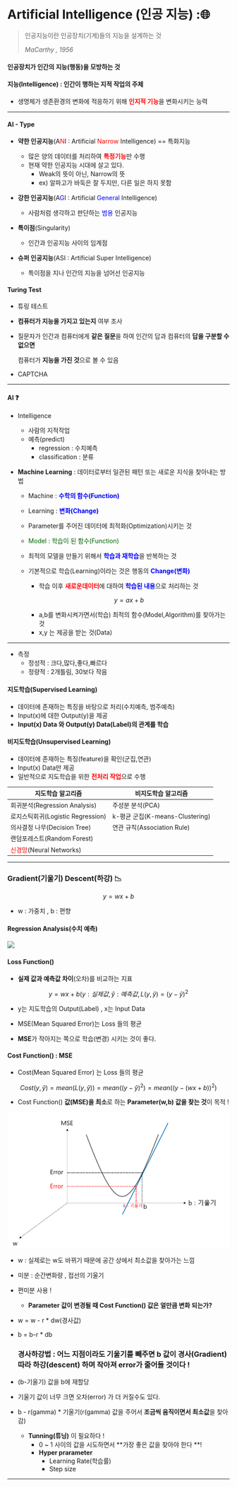 # Artificial Intelligence (인공 지능) :&#127760;

> 인공지능이란 인공장치(기계)들의 지능을 설계하는 것
>
> *MaCarthy , 1956*

#### 인공장치가 인간의 지능(행동)을 모방하는 것

#### 지능(Intelligence) : 인간이 행하는 지적 작업의 주체

* 생명체가 생존환경의 변화에 적응하기 위해 <span style="color:red">**인지적 기능**</span>을 변화시키는 능력

---

#### AI - Type

* **약한 인공지능**(A<span style="color:red">N</span>I : Artificial <span style="color:red">Narrow</span> Intelligence) == 특화지능
  * 많은 양의 데이터를 처리하여 <span style="color:red">**특정기능**</span>만 수행
  * 현재 약한 인공지능 시대에 살고 있다.
    * Weak의 뜻이 아닌, Narrow의 뜻
    * ex) 알파고가 바둑은 잘 두지만, 다른 일은 하지 못함



* **강한 인공지능**(A<span style="color:blue">G</span>I : Artificial <span style="color:blue">General</span> Intelligence)
  * 사람처럼 생각하고 판단하는 <span style="color:blue">범용</span> 인공지능



* **특이점**(Singularity)
  * 인간과 인공지능 사이의 임계점



* **슈퍼 인공지능**(ASI : Artificial Super Intelligence)
  * 특이점을 지나 인간의 지능을 넘어선 인공지능

#### Turing Test

* 튜링 테스트
  
* **컴퓨터가 지능을 가지고 있는지** 여부 조사
  
* 질문자가 인간과 컴퓨터에게 **같은 질문**을 하여 인간의 답과 컴퓨터의 **답을 구분할 수 없으면**

  컴퓨터가 **지능을 가진 것**으로 볼 수 있음

* CAPTCHA

---

#### AI :question:

* Intelligence
  * 사람의 지적작업
  * 예측(predict)
    * regression : 수치예측
    * classification : 분류

* **Machine Learning** : 데이터로부터 일관된 패턴 또는 새로운 지식을 찾아내는 방법
  
  * Machine : <span style="color:blue">**수학의 함수(Function)**</span> 
  
  * Learning : <span style="color:blue">**변화(Change)**</span>
  
  * Parameter를 주어진 데이터에 최적화(Optimization)시키는 것
  
  * <span style="color:darkgreen">Model : 학습이 된 함수(Function)</span>
  
  * 최적의 모델을 만들기 위해서 <span style="color:blue">**학습과 재학습**</span>을 반복하는 것
  
  * 기본적으로 학습(Learning)이라는 것은 행동의 <span style="color:blue">**Change(변화)**</span>
  
    * 학습 이후 <span style="color:red">**새로운데이터**</span>에 대하여 <span style="color:blue">**학습된 내용**</span>으로 처리하는 것
  
    $$
    y = ax + b
    $$
  
    * a,b를 변화시켜가면서(학습) 최적의 함수(Model,Algorithm)를 찾아가는 것
    * x,y 는 제공을 받는 것(Data)

---

* 측정
  * 정성적 : 크다,많다,좋다,빠르다
  * 정량적 : 2개틀림, 30보다 작음

#### 지도학습(Supervised Learning) 

* 데이터에 존재하는 특징을 바탕으로 처리(수치예측, 범주예측)
* Input(x)에 대한 Output(y)을 제공
* **Input(x) Data 와 Output(y) Data(Label)의 관계를 학습**

#### 비지도학습(Unsupervised Learning)

* 데이터에 존재하는 특징(feature)을 확인(군집,연관)
* Input(x) Data만 제공
* 일반적으로 지도학습을 위한 <span style="color:red">**전처리 작업**</span>으로 수행

| 지도학습 알고리즘                                      | 비지도학습 알고리즘             |
| ------------------------------------------------------ | ------------------------------- |
| 회귀분석(Regression Analysis)                          | 주성분 분석(PCA)                |
| 로지스틱회귀(Logistic Regression)                      | k-평균 군집(K-means-Clustering) |
| 의사결정 나무(Decision Tree)                           | 연관 규칙(Association Rule)     |
| 랜덤포레스트(Random Forest)                            |                                 |
| <span style="color:red">신경망</span>(Neural Networks) |                                 |

---

### Gradient(기울기) Descent(하강) :chart_with_downwards_trend:

$$
y = wx + b
$$

* w : 가중치 , b : 편향

#### Regression Analysis(수치 예측)

![](https://static.thenounproject.com/png/239043-200.png)

#### Loss Function()

* **실제 값과 예측값 차이**(오차)를 비교하는 지표

$$
y = wx + b (y :실제 값 , \hat y : 예측값 , L(y,\hat y) = (y - \hat y)^2
$$



* y는 지도학습의 Output(Label) , x는 Input Data

* MSE(Mean Squared Error)는 Loss 들의 평균
* **MSE**가 작아지는 쪽으로 학습(변경) 시키는 것이 좋다.



#### Cost Function() : MSE

* Cost(Mean Squared Error) 는 Loss 들의 평균

$$
Cost(y,\hat y) = mean(L(y,\hat y)) = mean((y - \hat y)^2) = mean((y -(wx+b))^2)
$$

* Cost Function() **값(MSE)을 최소**로 하는 **Parameter(w,b) 값을 찾는 것**이 목적 !

![](https://github.com/soowoong0329/TIL/blob/master/img/mse.PNG?raw=true)

* w : 실제로는 w도 바뀌기 때문에 공간 상에서 최소값을 찾아가는 느낌

* 미분 : 순간변화량 , 접선의 기울기

* 편미분 사용 !

  * **Parameter 값이 변경될 때 Cost Function() 값은 얼만큼 변화 되는가?**

* w = w - r * dw(경사값)

* b = b-r * db

  ### 경사하강법 : 어느 지점이라도 기울기를 빼주면 b 값이 경사(Gradient) 따라 하강(descent) 하며 작아져 error가 줄어들 것이다 !

* (b-기울기) 값을 b에 재할당 

* 기울기 값이 너무 크면 오차(error) 가 더 커질수도 있다.
* b - r(gamma) * 기울기(r(gamma) 값을 주어서 **조금씩 움직이면서 최소값**을 찾아감)
  * **Tunning(튜닝)** 이 필요하다 !
    * 0 ~ 1 사이의 값을 시도하면서 **가장 좋은 값을 찾아야 한다 **!
    * **Hyper prarameter**
      * Learning Rate(학습률)
      * Step size

---

